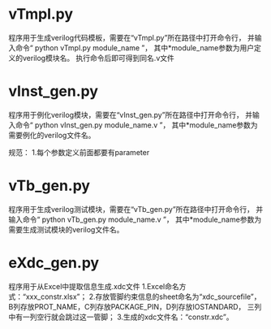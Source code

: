 # vTmpl.py
程序用于生成verilog代码模板，需要在“vTmpl.py”所在路径中打开命令行，
并输入命令“ python vTmpl.py module_name ”，
其中*module_name参数为用户定义的verilog模块名。
执行命令后即可得到同名.v文件

# vInst_gen.py
程序用于例化verilog模块，需要在“vInst_gen.py”所在路径中打开命令行，
并输入命令“ python vInst_gen.py module_name.v ”，
其中*module_name参数为需要例化的verilog文件名。

规范：
1.每个参数定义前面都要有parameter

# vTb_gen.py
程序用于生成verilog测试模块，需要在“vTb_gen.py”所在路径中打开命令行，
并输入命令“ python vTb_gen.py module_name.v ”，
其中*module_name参数为需要生成测试模块的verilog文件名。

# eXdc_gen.py
程序用于从Excel中提取信息生成.xdc文件
1.Excel命名方式：“xxx_constr.xlsx”；
2.存放管脚约束信息的sheet命名为“xdc_sourcefile”，B列存放PROT_NAME，C列存放PACKAGE_PIN，D列存放IOSTANDARD，
三列中有一列空行就会跳过这一管脚；
3.生成的xdc文件名：“constr.xdc”。